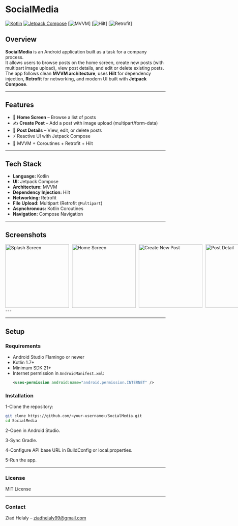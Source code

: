 # SocialMedia

[![Kotlin](https://img.shields.io/badge/Kotlin-1.8-blue)](https://kotlinlang.org/)
[![Jetpack Compose](https://img.shields.io/badge/Compose-UI-orange)](https://developer.android.com/jetpack/compose)
[![MVVM](https://img.shields.io/badge/Architecture-MVVM-green)]
[![Hilt](https://img.shields.io/badge/DI-Hilt-purple)]
[![Retrofit](https://img.shields.io/badge/Networking-Retrofit-lightgrey)]

## Overview

**SocialMedia** is an Android application built as a task for a company process.  
It allows users to browse posts on the home screen, create new posts (with multipart image upload), view post details, and edit or delete existing posts.  
The app follows clean **MVVM architecture**, uses **Hilt** for dependency injection, **Retrofit** for networking, and modern UI built with **Jetpack Compose**.

---

## Features

- 📰 **Home Screen** – Browse a list of posts  
- ✍ **Create Post** – Add a post with image upload (multipart/form-data)  
- 📄 **Post Details** – View, edit, or delete posts  
- ⚡ Reactive UI with Jetpack Compose  
- 🔗 MVVM + Coroutines + Retrofit + Hilt  

---

## Tech Stack

- **Language:** Kotlin  
- **UI:** Jetpack Compose  
- **Architecture:** MVVM  
- **Dependency Injection:** Hilt  
- **Networking:** Retrofit  
- **File Upload:** Multipart (Retrofit `@Multipart`)  
- **Asynchronous:** Kotlin Coroutines  
- **Navigation:** Compose Navigation  

---

## Screenshots
<div style="display: flex; gap: 10px;">
  <img src="https://github.com/user-attachments/assets/9dad9898-a121-4e93-98a7-059533730b40" alt="Splash Screen" width="200"/>
  <img src="https://github.com/user-attachments/assets/46fc6491-8186-4d79-b0b1-6c354b8954ad" alt="Home Screen" width="200"/>
  <img src="https://github.com/user-attachments/assets/ba464dc9-688a-4ea9-888f-78a800608540" alt="Create New Post" width="200"/>
  <img src="https://github.com/user-attachments/assets/4c6053a9-3494-49ea-9ecb-2a32067e14f8" alt="Post Detail" width="200"/>
</div>
---

---

## Setup

### Requirements

- Android Studio Flamingo or newer  
- Kotlin 1.7+  
- Minimum SDK 21+  
- Internet permission in `AndroidManifest.xml`:
  ```xml
  <uses-permission android:name="android.permission.INTERNET" />

### Installation

1-Clone the repository:
```bash
git clone https://github.com/<your-username>/SocialMedia.git
cd SocialMedia
```
2-Open in Android Studio.

3-Sync Gradle.

4-Configure API base URL in BuildConfig or local.properties.

5-Run the app.

---

### License
MIT License

---
### Contact
Ziad Helaly – ziadhelaly99@gmail.com




